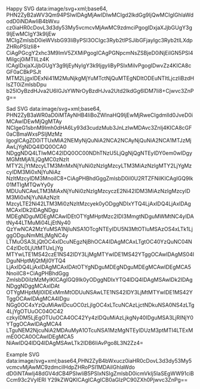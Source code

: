 Happy SVG
data:image/svg+xml;base64,
PHN2ZyB2aWV3Qm94PSIwIDAgMjAwIDIwMCIgd2lkdGg9IjQwMCIgIGhlaWdodD0iNDAwIiB4bWxu
cz0iaHR0cDovL3d3dy53My5vcmcvMjAwMC9zdmciPgogIDxjaXJjbGUgY3g9IjEwMCIgY3k9IjEw
MCIgZmlsbD0ieWVsbG93IiByPSI3OCIgc3Ryb2tlPSJibGFjayIgc3Ryb2tlLXdpZHRoPSIzIi8+
CiAgPGcgY2xhc3M9ImV5ZXMiPgogICAgPGNpcmNsZSBjeD0iNjEiIGN5PSI4MiIgcj0iMTIiLz4K
ICAgIDxjaXJjbGUgY3g9IjEyNyIgY3k9IjgyIiByPSIxMiIvPgogIDwvZz4KICA8cGF0aCBkPSJt
MTM2LjgxIDExNi41M2MuNjkgMjYuMTctNjQuMTEgNDItODEuNTItLjczIiBzdHlsZT0iZmlsbDpu
b25lOyBzdHJva2U6IGJsYWNrOyBzdHJva2Utd2lkdGg6IDM7Ii8+Cjwvc3ZnPg==

Sad SVG
data:image/svg+xml;base64,
PHN2ZyB3aWR0aD0iMTAyNHB4IiBoZWlnaHQ9IjEwMjRweCIgdmlld0JveD0iMCAwIDEwMjQgMTAy
NCIgeG1sbnM9Imh0dHA6Ly93d3cudzMub3JnLzIwMDAvc3ZnIj4KICA8cGF0aCBmaWxsPSIjMzMz
IgogICAgZD0iTTUxMiA2NEMyNjQuNiA2NCA2NCAyNjQuNiA2NCA1MTJzMjAwLjYgNDQ4IDQ0OCA0
NDggNDQ4LTIwMC42IDQ0OC00NDhTNzU5LjQgNjQgNTEyIDY0em0wIDgyMGMtMjA1LjQgMC0zNzIt
MTY2LjYtMzcyLTM3MnMxNjYuNi0zNzIgMzcyLTM3MiAzNzIgMTY2LjYgMzcyIDM3Mi0xNjYuNiAz
NzItMzcyIDM3MnoiIC8+CiAgPHBhdGggZmlsbD0iI0U2RTZFNiIKICAgIGQ9Ik01MTIgMTQwYy0y
MDUuNCAwLTM3MiAxNjYuNi0zNzIgMzcyczE2Ni42IDM3MiAzNzIgMzcyIDM3Mi0xNjYuNiAzNzIt
MzcyLTE2Ni42LTM3Mi0zNzItMzcyek0yODggNDIxYTQ4LjAxIDQ4LjAxIDAgMCAxIDk2IDAgNDgu
MDEgNDguMDEgMCAwIDEtOTYgMHptMzc2IDI3MmgtNDguMWMtNC4yIDAtNy44LTMuMi04LjEtNy40
QzYwNCA2MzYuMSA1NjIuNSA1OTcgNTEyIDU5N3MtOTIuMSAzOS4xLTk1LjggODguNmMtLjMgNC4y
LTMuOSA3LjQtOC4xIDcuNEgzNjBhOCA4IDAgMCAxLTgtOC40YzQuNC04NC4zIDc0LjUtMTUxLjYg
MTYwLTE1MS42czE1NS42IDY3LjMgMTYwIDE1MS42YTggOCAwIDAgMS04IDguNHptMjQtMjI0YTQ4
LjAxIDQ4LjAxIDAgMCAxIDAtOTYgNDguMDEgNDguMDEgMCAwIDEgMCA5NnoiIC8+CiAgPHBhdGgg
ZmlsbD0iIzMzMyIKICAgIGQ9Ik0yODggNDIxYTQ4IDQ4IDAgMSAwIDk2IDAgNDggNDggMCAxIDAt
OTYgMHptMjI0IDExMmMtODUuNSAwLTE1NS42IDY3LjMtMTYwIDE1MS42YTggOCAwIDAgMCA4IDgu
NGg0OC4xYzQuMiAwIDcuOC0zLjIgOC4xLTcuNCAzLjctNDkuNSA0NS4zLTg4LjYgOTUuOC04OC42
czkyIDM5LjEgOTUuOCA4OC42Yy4zIDQuMiAzLjkgNy40IDguMSA3LjRINjY0YTggOCAwIDAgMCA4
LTguNEM2NjcuNiA2MDAuMyA1OTcuNSA1MzMgNTEyIDUzM3ptMTI4LTExMmE0OCA0OCAwIDEgMCA5
NiAwIDQ4IDQ4IDAgMSAwLTk2IDB6IiAvPgo8L3N2Zz4=

Example SVG
data:image/svg+xml;base64,PHN2ZyB4bWxucz0iaHR0cDovL3d3dy53My5vcmcvMjAwMC9zdmciIHdpZHRoPSI1MDAiIGhlaWdo
dD0iNTAwIj48dGV4dCB4PSIwIiB5PSIxNSIgZmlsbD0icmVkIj5IaSEgWW91ciBCcm93c2VyIERl
Y29kZWQKICAgICAgICB0aGlzPC90ZXh0Pjwvc3ZnPg==
